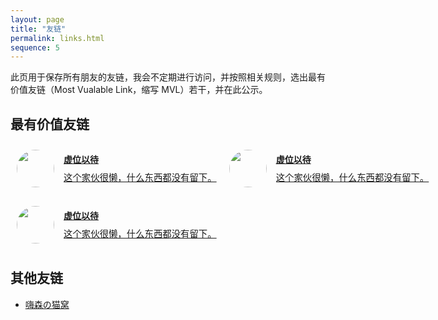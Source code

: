 ```yaml
---
layout: page
title: "友链"
permalink: links.html
sequence: 5
---
```


<style>
  .most-valuable-link {
    margin-bottom: 1.2rem;
    display: grid;
    grid-template-columns: repeat(2, 1fr);
    grid-template-rows: repeat(2, 1fr);
    grid-gap: 10px;
  }
  .most-valuable-link .mvl-link {
    display: flex;
    flex-direction: column;
    justify-content: center;
    position: relative;
    padding-left: 85px;
    height: 80px;
    width: 100%;
    color: inherit;
  }
  .most-valuable-link .mvl-link:hover {
    background-color: rgba(220, 50, 47, 0.1);
    border-bottom: 0;
  }
  .most-valuable-link .mvl-link img {
    position: absolute;
    top: 10px;
    left: 10px;
    margin-bottom: 0;
    width: 60px;
    height: 60px;
    border-radius: 50%;
  }
  .most-valuable-link .mvl-link h4 {
    margin: 0 0 10px 0;
    line-height: 1.2rem;
  }
  .most-valuable-link .mvl-link div {
    font-size: 0.9rem;
    line-height: 1.2rem;
    white-space: nowrap;
    overflow: hidden;
    text-overflow: ellipsis;
  }
</style>

此页用于保存所有朋友的友链，我会不定期进行访问，并按照相关规则，选出最有价值友链（Most Vualable Link，缩写 MVL）若干，并在此公示。

## 最有价值友链

<section class="most-valuable-link">
  <a class="mvl-link" href="/">
    <img src="/public/images/me.jpg">
    <h4>虚位以待</h4>
    <div>这个家伙很懒，什么东西都没有留下。</div>
  </a>
  <a class="mvl-link" href="/">
    <img src="/public/images/me.jpg">
    <h4>虚位以待</h4>
    <div>这个家伙很懒，什么东西都没有留下。</div>
  </a>
  <a class="mvl-link" href="/">
    <img src="/public/images/cat.jpg">
    <h4>虚位以待</h4>
    <div>这个家伙很懒，什么东西都没有留下。</div>
  </a>
</section>

## 其他友链

* [嗨森の猫窝](https://hexenq.com/)
